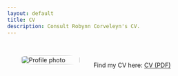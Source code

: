 ```yaml
---
layout: default
title: CV
description: Consult Robynn Corveleyn's CV.
---
```


<main style="max-width:800px; margin:auto; padding:2rem; display:flex; gap:2rem; align-items:flex-start;">
  <div style="flex:1;">
    <img src="{{ '/assets/images/contact-photo.jpg' | relative_url }}" alt="Profile photo" style="width:100%; border-radius:25%; max-width:250px; height:auto; object-fit:cover;">
  </div>
  <div style="flex:2;">
    <p> 
     Find my CV here: 
  <a href="{{ '/assets/files/CV.pdf' | relative_url }}" target="_blank" rel="opener">
    CV (PDF)
  </a>
    </p>
  </div>
</main>
